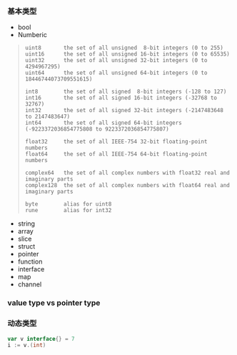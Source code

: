 ###  基本类型

- bool
- Numberic

> ```
> uint8       the set of all unsigned  8-bit integers (0 to 255)
> uint16      the set of all unsigned 16-bit integers (0 to 65535)
> uint32      the set of all unsigned 32-bit integers (0 to 4294967295)
> uint64      the set of all unsigned 64-bit integers (0 to 18446744073709551615)
> 
> int8        the set of all signed  8-bit integers (-128 to 127)
> int16       the set of all signed 16-bit integers (-32768 to 32767)
> int32       the set of all signed 32-bit integers (-2147483648 to 2147483647)
> int64       the set of all signed 64-bit integers (-9223372036854775808 to 9223372036854775807)
> 
> float32     the set of all IEEE-754 32-bit floating-point numbers
> float64     the set of all IEEE-754 64-bit floating-point numbers
> 
> complex64   the set of all complex numbers with float32 real and imaginary parts
> complex128  the set of all complex numbers with float64 real and imaginary parts
> 
> byte        alias for uint8
> rune        alias for int32
> ```

- string
- array
- slice
- struct
- pointer
- function
- interface
- map
- channel

### value type vs pointer type

### 动态类型

```go
var v interface{} = 7
i := v.(int)
```





